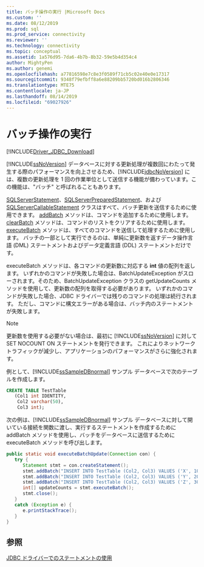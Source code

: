 ```yaml
---
title: バッチ操作の実行 |Microsoft Docs
ms.custom: ''
ms.date: 08/12/2019
ms.prod: sql
ms.prod_service: connectivity
ms.reviewer: ''
ms.technology: connectivity
ms.topic: conceptual
ms.assetid: 1a576d95-7da6-4b7b-8b32-59e5b4d354c4
author: MightyPen
ms.author: genemi
ms.openlocfilehash: a77816598e7c8e3f0589f71cb5c02e40e0e17317
ms.sourcegitcommit: 9348f79efbff8a6e88209bb5720bd016b2806346
ms.translationtype: MTE75
ms.contentlocale: ja-JP
ms.lasthandoff: 08/14/2019
ms.locfileid: "69027926"
---
```

# <a name="performing-batch-operations"></a>バッチ操作の実行
[!INCLUDE[Driver_JDBC_Download](../../includes/driver_jdbc_download.md)]

  [!INCLUDE[ssNoVersion](../../includes/ssnoversion-md.md)] データベースに対する更新処理が複数回にわたって発生する際のパフォーマンスを向上させるため、[!INCLUDE[jdbcNoVersion](../../includes/jdbcnoversion_md.md)] には、複数の更新処理を 1 回の作業単位として送信する機能が備わっています。この機能は、"バッチ" と呼ばれることもあります。  
  
 [SQLServerStatement](../../connect/jdbc/reference/sqlserverstatement-class.md)、[SQLServerPreparedStatement](../../connect/jdbc/reference/sqlserverpreparedstatement-class.md)、および [SQLServerCallableStatement](../../connect/jdbc/reference/sqlservercallablestatement-class.md) クラスはすべて、バッチ更新を送信するために使用できます。 [addBatch](../../connect/jdbc/reference/addbatch-method-sqlserverpreparedstatement.md) メソッドは、コマンドを追加するために使用します。 [clearBatch](../../connect/jdbc/reference/clearbatch-method-sqlserverpreparedstatement.md) メソッドは、コマンドのリストをクリアするために使用します。 [executeBatch](../../connect/jdbc/reference/executebatch-method-sqlserverstatement.md) メソッドは、すべてのコマンドを送信して処理するために使用します。 バッチの一部として実行できるのは、単純に更新数を返すデータ操作言語 (DML) ステートメントおよびデータ定義言語 (DDL) ステートメントだけです。  
  
 executeBatch メソッドは、各コマンドの更新数に対応する **int** 値の配列を返します。 いずれかのコマンドが失敗した場合は、BatchUpdateException がスローされます。そのため、BatchUpdateException クラスの getUpdateCounts メソッドを使用して、更新数の配列を取得する必要があります。 いずれかのコマンドが失敗した場合、JDBC ドライバーでは残りのコマンドの処理は続行されます。 ただし、コマンドに構文エラーがある場合は、バッチ内のステートメントが失敗します。  
  
> [!NOTE]  
>  更新数を使用する必要がない場合は、最初に [!INCLUDE[ssNoVersion](../../includes/ssnoversion-md.md)] に対して SET NOCOUNT ON ステートメントを発行できます。 これによりネットワーク トラフィックが減少し、アプリケーションのパフォーマンスがさらに強化されます。  
  
 例として、[!INCLUDE[ssSampleDBnormal](../../includes/sssampledbnormal_md.md)] サンプル データベースで次のテーブルを作成します。  
  
```sql
CREATE TABLE TestTable   
   (Col1 int IDENTITY,   
    Col2 varchar(50),   
    Col3 int);  
```  
  
 次の例は、[!INCLUDE[ssSampleDBnormal](../../includes/sssampledbnormal_md.md)] サンプル データベースに対して開いている接続を関数に渡し、実行するステートメントを作成するために addBatch メソッドを使用し、バッチをデータベースに送信するために executeBatch メソッドを呼び出します。  
  
```java
public static void executeBatchUpdate(Connection con) {  
   try {  
      Statement stmt = con.createStatement();  
      stmt.addBatch("INSERT INTO TestTable (Col2, Col3) VALUES ('X', 100)");  
      stmt.addBatch("INSERT INTO TestTable (Col2, Col3) VALUES ('Y', 200)");  
      stmt.addBatch("INSERT INTO TestTable (Col2, Col3) VALUES ('Z', 300)");  
      int[] updateCounts = stmt.executeBatch();  
      stmt.close();  
   }  
   catch (Exception e) {  
      e.printStackTrace();  
   }  
}  
```  
  
## <a name="see-also"></a>参照  
 [JDBC ドライバーでのステートメントの使用](../../connect/jdbc/using-statements-with-the-jdbc-driver.md)  
  
  
